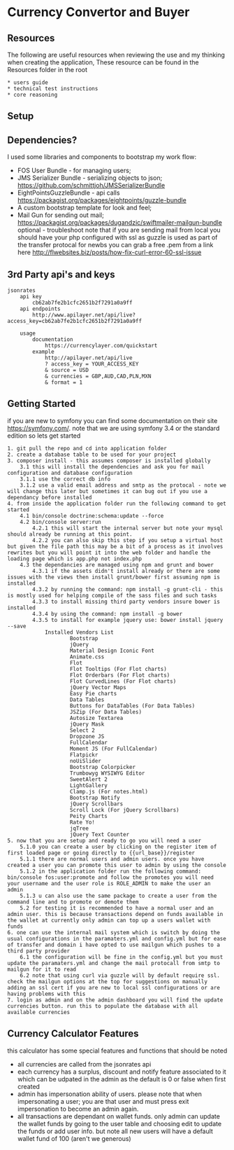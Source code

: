 Currency Convertor and Buyer
============================

Resources
---------

The following are useful resources when reviewing the use and my thinking when creating the application,
These resource can be found in the Resources folder in the root

    * users guide
    * technical test instructions
    * core reasoning

Setup
-----


Dependencies?
--------------

I used some libraries and components to bootstrap my work flow:

  * FOS User Bundle - for managing users;
  * JMS Serializer Bundle - serializing objects to json;
    https://github.com/schmittjoh/JMSSerializerBundle
  * EightPointsGuzzleBundle - api calls
    https://packagist.org/packages/eightpoints/guzzle-bundle
  * A custom bootstrap template for look and feel;
  * Mail Gun for sending out mail;
    https://packagist.org/packages/dugandzic/swiftmailer-mailgun-bundle
    optional - troubleshoot 
        note that if you are sending mail from local you should have your php configured with ssl as guzzle is used as part of the transfer protocal
        for newbs you can grab a free .pem from a link here http://flwebsites.biz/posts/how-fix-curl-error-60-ssl-issue

3rd Party api's and keys
------------------------

    jsonrates
        api key
            cb62ab7fe2b1cfc2651b2f7291a0a9ff
        api endpoints
            http://www.apilayer.net/api/live?access_key=cb62ab7fe2b1cfc2651b2f7291a0a9ff

        usage
            documentation
                https://currencylayer.com/quickstart
            example
                http://apilayer.net/api/live
                ? access_key = YOUR_ACCESS_KEY
                & source = USD
                & currencies = GBP,AUD,CAD,PLN,MXN
                & format = 1
 
Getting Started
---------------

if you are new to symfony you can find some documentation on their site https://symfony.com/. note that we are using symfony 3.4 or the standard edition
so lets get started

    1. git pull the repo and cd into application folder
    2. create a database table to be used for your project
    3. composer install - this assumes composer is installed globally
        3.1 this will install the dependencies and ask you for mail configuration and database configuration
        3.1.1 use the correct db info
        3.1.2 use a valid email address and smtp as the protocal - note we will change this later but sometimes it can bug out if you use a dependancy before installed
    4. from inside the application folder run the following command to get started
        4.1 bin/console doctrine:schema:update --force
        4.2 bin/console server:run 
            4.2.1 this will start the internal server but note your mysql should already be running at this point.
            4.2.2 you can also skip this step if you setup a virtual host but given the file path this may be a bit of a process as it involves rewrites but you will point it into the web folder and handle the loading page which is app.php not index.php
        4.3 the dependancies are managed using npm and grunt and bower
            4.3.1 if the assets didn't install already or there are some issues with the views then install grunt/bower first assuming npm is installed
            4.3.2 by running the command: npm install -g grunt-cli - this is mostly used for helping compile of the sass files and such tasks
            4.3.3 to install missing third party vendors insure bower is installed
            4.3.4 by using the command: npm install -g bower
            4.3.5 to install for example jquery use: bower install jquery --save
                Installed Vendors List
                        Bootstrap
                        jQuery
                        Material Design Iconic Font
                        Animate.css
                        Flot
                        Flot Tooltips (For Flot charts)
                        Flot Orderbars (For Flot charts)
                        Flot CurvedLines (For Flot charts)
                        jQuery Vector Maps
                        Easy Pie charts
                        Data Tables
                        Buttons for DataTables (For Data Tables)
                        JSZip (For Data Tables)
                        Autosize Textarea
                        jQuery Mask
                        Select 2
                        Dropzone JS
                        FullCalendar
                        Moment JS (For FullCalendar)
                        Flatpickr
                        noUiSlider
                        Bootstrap Colorpicker
                        Trumbowyg WYSIWYG Editor
                        SweetAlert 2
                        LightGallery
                        Clamp.js (For notes.html)
                        Bootstrap Notify
                        jQuery Scrollbars
                        Scroll Lock (For jQuery Scrollbars)
                        Peity Charts
                        Rate Yo!
                        jqTree
                        jQuery Text Counter
    5. now that you are setup and ready to go you will need a user 
        5.1.0 you can create a user by clicking on the register item of first loaded page or going directly to {{url_base}}/register
        5.1.1 there are normal users and admin users. once you have created a user you can promote this user to admin by using the console
        5.1.2 in the application folder run the following command: bin/console fos:user:promote and follow the promotes you will need your username and the user role is ROLE_ADMIN to make the user an admin
        5.1.3 u can also use the same package to create a user from the command line and to promote or demote them
        5.2 for testing it is recommended to have a normal user and an admin user. this is because transactions depend on funds available in the wallet at currently only admin can top up a users wallet with funds
    6. one can use the internal mail system which is switch by doing the usual configurations in the paramaters.yml and config.yml but for ease of transfer and domain i have opted to use mailgun which pushes to a third party provider
        6.1 the configuration will be fine in the config.yml but you must update the paramaters.yml and change the mail protocall from smtp to mailgun for it to read 
        6.2 note that using curl via guzzle will by default require ssl. check the mailgun options at the top for suggestions on manually adding an ssl cert if you are new to local ssl configurations or are having problems with this
    7. login as admin and on the admin dashboard you will find the update currencies button. run this to populate the database with all available currencies

Currency Calculator Features
--------------
this calculator has some special features and functions that should be noted

  * all currencies are called from the jsonrates api
  * each currency has a surplus, discount and notify feature associated to it which can be udpated in the admin as the default is 0 or false when first created
  * admin has impersonation ability of users. please note that when impersonating a user; you are that user and must press exit impersonation to become an admin again.
  * all transactions are dependant on wallet funds. only admin can update the wallet funds by going to the user table and choosing edit to update the funds or add user info. but note all new users will have a default wallet fund of 100 (aren't we generous)




            



